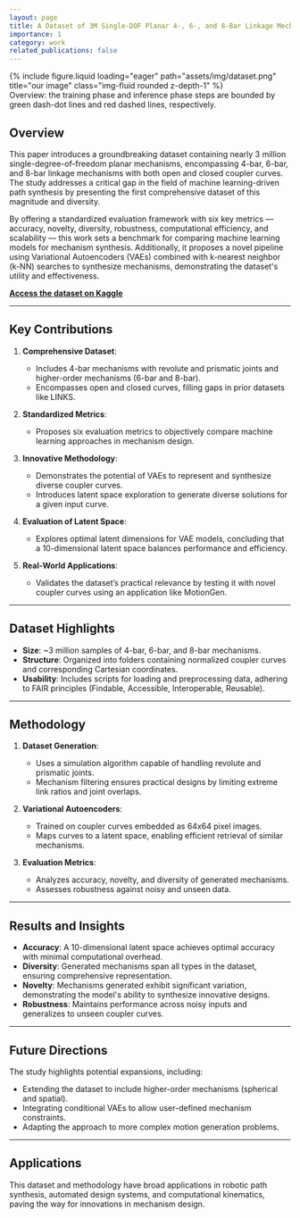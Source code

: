 ```yaml
---
layout: page
title: A Dataset of 3M Single-DOF Planar 4-, 6-, and 8-Bar Linkage Mechanisms With Open and Closed Coupler Curves for Machine Learning-Driven Path Synthesis
importance: 1
category: work
related_publications: false
---
```


<div class="row">
    <div class="col-sm mt-3 mt-md-0">
        {% include figure.liquid loading="eager" path="assets/img/dataset.png" title="our image" class="img-fluid rounded z-depth-1" %}
    </div>
</div>
<div class="caption">
    Overview: the training phase and inference phase steps are bounded by green dash-dot lines and red dashed lines, respectively.
</div>


## Overview

This paper introduces a groundbreaking dataset containing nearly 3 million single-degree-of-freedom planar mechanisms, encompassing 4-bar, 6-bar, and 8-bar linkage mechanisms with both open and closed coupler curves. The study addresses a critical gap in the field of machine learning-driven path synthesis by presenting the first comprehensive dataset of this magnitude and diversity.

By offering a standardized evaluation framework with six key metrics — accuracy, novelty, diversity, robustness, computational efficiency, and scalability — this work sets a benchmark for comparing machine learning models for mechanism synthesis. Additionally, it proposes a novel pipeline using Variational Autoencoders (VAEs) combined with k-nearest neighbor (k-NN) searches to synthesize mechanisms, demonstrating the dataset's utility and effectiveness.

[**Access the dataset on Kaggle**](https://www.kaggle.com/datasets/purwarlab/four-six-and-eight-bar-mechanisms-with-curves)

---

## Key Contributions

1. **Comprehensive Dataset**:
   - Includes 4-bar mechanisms with revolute and prismatic joints and higher-order mechanisms (6-bar and 8-bar).
   - Encompasses open and closed curves, filling gaps in prior datasets like LINKS.

2. **Standardized Metrics**:
   - Proposes six evaluation metrics to objectively compare machine learning approaches in mechanism design.

3. **Innovative Methodology**:
   - Demonstrates the potential of VAEs to represent and synthesize diverse coupler curves.
   - Introduces latent space exploration to generate diverse solutions for a given input curve.

4. **Evaluation of Latent Space**:
   - Explores optimal latent dimensions for VAE models, concluding that a 10-dimensional latent space balances performance and efficiency.

5. **Real-World Applications**:
   - Validates the dataset’s practical relevance by testing it with novel coupler curves using an application like MotionGen.

---

## Dataset Highlights

- **Size**: ~3 million samples of 4-bar, 6-bar, and 8-bar mechanisms.
- **Structure**: Organized into folders containing normalized coupler curves and corresponding Cartesian coordinates.
- **Usability**: Includes scripts for loading and preprocessing data, adhering to FAIR principles (Findable, Accessible, Interoperable, Reusable).

---

## Methodology

1. **Dataset Generation**:
   - Uses a simulation algorithm capable of handling revolute and prismatic joints.
   - Mechanism filtering ensures practical designs by limiting extreme link ratios and joint overlaps.

2. **Variational Autoencoders**:
   - Trained on coupler curves embedded as 64x64 pixel images.
   - Maps curves to a latent space, enabling efficient retrieval of similar mechanisms.

3. **Evaluation Metrics**:
   - Analyzes accuracy, novelty, and diversity of generated mechanisms.
   - Assesses robustness against noisy and unseen data.

---

## Results and Insights

- **Accuracy**: A 10-dimensional latent space achieves optimal accuracy with minimal computational overhead.
- **Diversity**: Generated mechanisms span all types in the dataset, ensuring comprehensive representation.
- **Novelty**: Mechanisms generated exhibit significant variation, demonstrating the model's ability to synthesize innovative designs.
- **Robustness**: Maintains performance across noisy inputs and generalizes to unseen coupler curves.

---

## Future Directions

The study highlights potential expansions, including:
- Extending the dataset to include higher-order mechanisms (spherical and spatial).
- Integrating conditional VAEs to allow user-defined mechanism constraints.
- Adapting the approach to more complex motion generation problems.

---

## Applications

This dataset and methodology have broad applications in robotic path synthesis, automated design systems, and computational kinematics, paving the way for innovations in mechanism design.
